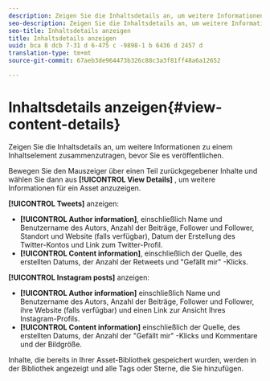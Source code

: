```yaml
---
description: Zeigen Sie die Inhaltsdetails an, um weitere Informationen zu einem Inhaltselement zusammenzutragen, bevor Sie es veröffentlichen.
seo-description: Zeigen Sie die Inhaltsdetails an, um weitere Informationen zu einem Inhaltselement zusammenzutragen, bevor Sie es veröffentlichen.
seo-title: Inhaltsdetails anzeigen
title: Inhaltsdetails anzeigen
uuid: bca 8 dcb 7-31 d 6-475 c -9898-1 b 6436 d 2457 d
translation-type: tm+mt
source-git-commit: 67aeb3de964473b326c88c3a3f81ff48a6a12652

---
```



# Inhaltsdetails anzeigen{#view-content-details}

Zeigen Sie die Inhaltsdetails an, um weitere Informationen zu einem Inhaltselement zusammenzutragen, bevor Sie es veröffentlichen.

Bewegen Sie den Mauszeiger über einen Teil zurückgegebener Inhalte und wählen Sie dann aus **[!UICONTROL View Details]** , um weitere Informationen für ein Asset anzuzeigen.

**[!UICONTROL Tweets]** anzeigen:

* **[!UICONTROL Author information]**, einschließlich Name und Benutzername des Autors, Anzahl der Beiträge, Follower und Follower, Standort und Website (falls verfügbar), Datum der Erstellung des Twitter-Kontos und Link zum Twitter-Profil.
* **[!UICONTROL Content information]**, einschließlich der Quelle, des erstellten Datums, der Anzahl der Retweets und &quot;Gefällt mir&quot; -Klicks.

**[!UICONTROL Instagram posts]** anzeigen:

* **[!UICONTROL Author information]** einschließlich Name und Benutzername des Autors, Anzahl der Beiträge, Follower und Follower, ihre Website (falls verfügbar) und einen Link zur Ansicht Ihres Instagram-Profils.
* **[!UICONTROL Content information]** einschließlich der Quelle, des erstellten Datums, der Anzahl der &quot;Gefällt mir&quot; -Klicks und Kommentare und der Bildgröße.

Inhalte, die bereits in Ihrer Asset-Bibliothek gespeichert wurden, werden in der Bibliothek angezeigt und alle Tags oder Sterne, die Sie hinzufügen.
